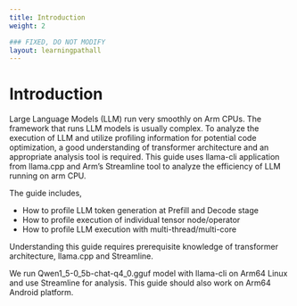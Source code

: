 ```yaml
---
title: Introduction
weight: 2

### FIXED, DO NOT MODIFY
layout: learningpathall
---
```


# Introduction 
Large Language Models (LLM) run very smoothly on Arm CPUs. The framework that runs LLM models is usually complex. To analyze the execution of LLM and utilize profiling information for potential code optimization, a good understanding of transformer architecture and an appropriate analysis tool is required.
This guide uses llama-cli application from llama.cpp and Arm’s Streamline tool to analyze the efficiency of LLM running on arm CPU. 

The guide includes,
* How to profile LLM token generation at Prefill and Decode stage
* How to profile execution of individual tensor node/operator
* How to profile LLM execution with multi-thread/multi-core

Understanding this guide requires prerequisite knowledge of transformer architecture, llama.cpp and Streamline.

We run Qwen1_5-0_5b-chat-q4_0.gguf model with llama-cli on Arm64 Linux and use Streamline for analysis. This guide should also work on Arm64 Android platform. 

